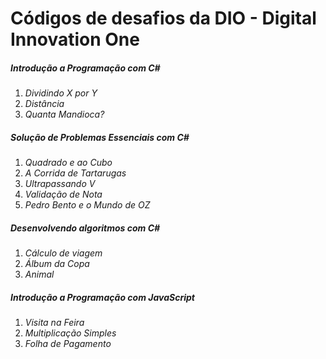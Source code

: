 # Códigos de desafios da DIO - Digital Innovation One

##### Introdução a Programação com C#

1. *Dividindo X por Y*
2. *Distância*
3. *Quanta Mandioca?*

##### Solução de Problemas Essenciais com C#

1. *Quadrado e ao Cubo*
2. *A Corrida de Tartarugas*
3. *Ultrapassando V*
4. *Validação de Nota*
5. *Pedro Bento e o Mundo de OZ*

##### Desenvolvendo algoritmos com C#

1. *Cálculo de viagem*
2. *Álbum da Copa*
3. *Animal*

##### Introdução a Programação com JavaScript

1. *Visita na Feira*
2. *Multiplicação Simples*
3. *Folha de Pagamento*